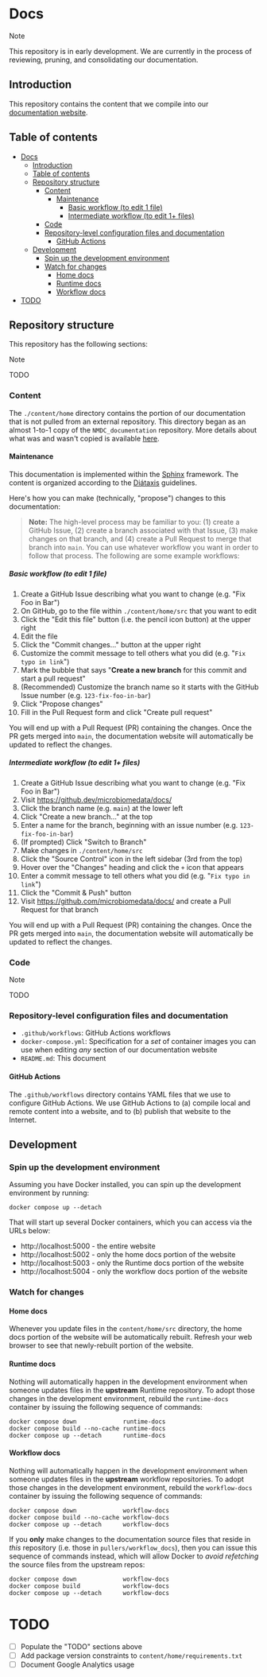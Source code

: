 # Docs

> [!NOTE]  
> This repository is in early development.
> We are currently in the process of reviewing, pruning, and consolidating our documentation.

## Introduction

This repository contains the content that we compile into our
[documentation website](https://microbiomedata.github.io/docs).

## Table of contents

<!-- TOC -->
* [Docs](#docs)
  * [Introduction](#introduction)
  * [Table of contents](#table-of-contents)
  * [Repository structure](#repository-structure)
    * [Content](#content)
      * [Maintenance](#maintenance)
        * [Basic workflow (to edit 1 file)](#basic-workflow-to-edit-1-file)
        * [Intermediate workflow (to edit 1+ files)](#intermediate-workflow-to-edit-1-files)
    * [Code](#code)
    * [Repository-level configuration files and documentation](#repository-level-configuration-files-and-documentation)
      * [GitHub Actions](#github-actions)
  * [Development](#development)
    * [Spin up the development environment](#spin-up-the-development-environment)
    * [Watch for changes](#watch-for-changes)
      * [Home docs](#home-docs)
      * [Runtime docs](#runtime-docs)
      * [Workflow docs](#workflow-docs)
* [TODO](#todo)
<!-- TOC -->

## Repository structure

This repository has the following sections:

> [!NOTE]
> TODO

### Content

The `./content/home` directory contains the portion of our documentation that is not pulled from an external repository.
This directory began as an almost 1-to-1 copy of the `NMDC_documentation` repository. More details about what was and
wasn't copied is available [here](./content/home/README.md).

#### Maintenance

This documentation is implemented within the [Sphinx](https://www.sphinx-doc.org) framework.
The content is organized according to the
[Diátaxis](https://diataxis.fr/how-to-use-diataxis/#use-diataxis-as-a-guide-not-a-plan) guidelines.

Here's how you can make (technically, "propose") changes to this documentation:

> **Note:** The high-level process may be familiar to you: (1) create a GitHub Issue, (2) create a branch associated
> with that Issue, (3) make changes on that branch, and (4) create a Pull Request to merge that branch into `main`.
> You can use whatever workflow you want in order to follow that process. The following are some example workflows:

##### Basic workflow (to edit 1 file)

1. Create a GitHub Issue describing what you want to change (e.g. "Fix Foo in Bar")
2. On GitHub, go to the file within `./content/home/src` that you want to edit
3. Click the "Edit this file" button (i.e. the pencil icon button) at the upper right
4. Edit the file
5. Click the "Commit changes..." button at the upper right
6. Customize the commit message to tell others what you did (e.g. "`Fix typo in link`")
7. Mark the bubble that says "**Create a new branch** for this commit and start a pull request"
8. (Recommended) Customize the branch name so it starts with the GitHub Issue number (e.g. `123-fix-foo-in-bar`)
9. Click "Propose changes"
10. Fill in the Pull Request form and click "Create pull request"

You will end up with a Pull Request (PR) containing the changes. Once the PR gets merged into `main`,
the documentation website will automatically be updated to reflect the changes.

##### Intermediate workflow (to edit 1+ files)

1. Create a GitHub Issue describing what you want to change (e.g. "Fix Foo in Bar")
2. Visit https://github.dev/microbiomedata/docs/
3. Click the branch name (e.g. `main`) at the lower left
4. Click "Create a new branch..." at the top
5. Enter a name for the branch, beginning with an issue number (e.g. `123-fix-foo-in-bar`)
6. (If prompted) Click "Switch to Branch"
7. Make changes in `./content/home/src`
8. Click the "Source Control" icon in the left sidebar (3rd from the top)
9. Hover over the "Changes" heading and click the `+` icon that appears
10. Enter a commit message to tell others what you did (e.g. "`Fix typo in link`")
11. Click the "Commit & Push" button
12. Visit https://github.com/microbiomedata/docs/ and create a Pull Request for that branch

You will end up with a Pull Request (PR) containing the changes. Once the PR gets merged into `main`,
the documentation website will automatically be updated to reflect the changes.

### Code

> [!NOTE]  
> TODO

### Repository-level configuration files and documentation

- `.github/workflows`: GitHub Actions workflows
- `docker-compose.yml`: Specification for a _set_ of container images you can use when editing _any_ section of our documentation website
- `README.md`: This document

#### GitHub Actions

The `.github/workflows` directory contains YAML files that we use to configure GitHub Actions.
We use GitHub Actions to (a) compile local and remote content into a website,
and to (b) publish that website to the Internet.

## Development

### Spin up the development environment

Assuming you have Docker installed, you can spin up the development environment by running: 

```shell
docker compose up --detach
```

That will start up several Docker containers, which you can access via the URLs below:

- http://localhost:5000 - the entire website
- http://localhost:5002 - only the home docs portion of the website
- http://localhost:5003 - only the Runtime docs portion of the website
- http://localhost:5004 - only the workflow docs portion of the website

### Watch for changes

#### Home docs

Whenever you update files in the `content/home/src` directory,
the home docs portion of the website will be automatically rebuilt.
Refresh your web browser to see that newly-rebuilt portion of the website.

#### Runtime docs

Nothing will automatically happen in the development environment when someone
updates files in the **upstream** Runtime repository. To adopt those changes
in the development environment, rebuild the `runtime-docs` container
by issuing the following sequence of commands:

```shell
docker compose down             runtime-docs
docker compose build --no-cache runtime-docs
docker compose up --detach      runtime-docs
```

#### Workflow docs

Nothing will automatically happen in the development environment when someone
updates files in the **upstream** workflow repositories. To adopt those changes
in the development environment, rebuild the `workflow-docs` container
by issuing the following sequence of commands:

```shell
docker compose down             workflow-docs
docker compose build --no-cache workflow-docs
docker compose up --detach      workflow-docs
```

If you **only** make changes to the documentation source files that reside in _this_ repository
(i.e. those in `pullers/workflow_docs`), then you can issue this sequence of commands instead,
which will allow Docker to _avoid refetching_ the source files from the upstream repos:

```shell
docker compose down             workflow-docs
docker compose build            workflow-docs
docker compose up --detach      workflow-docs
```

# TODO

- [ ] Populate the "TODO" sections above
- [ ] Add package version constraints to `content/home/requirements.txt`
- [ ] Document Google Analytics usage
